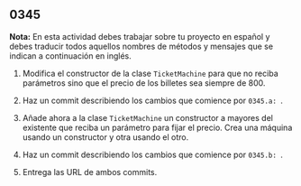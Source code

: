 ## 0345

__Nota:__ En esta actividad debes trabajar sobre tu proyecto en español y debes traducir todos aquellos nombres de métodos y mensajes que se indican a continuación en inglés.

1. Modifica el constructor de la clase `TicketMachine` para que no reciba parámetros sino que el precio de los billetes sea siempre de 800.

2. Haz un commit describiendo los cambios que comience por `0345.a: `.

3. Añade ahora a la clase `TicketMachine` un constructor a mayores del existente que reciba un parámetro para fijar el precio. Crea una máquina usando un constructor y otra usando el otro.

4. Haz un commit describiendo los cambios que comience por `0345.b: `.

5. Entrega las URL de ambos commits.
